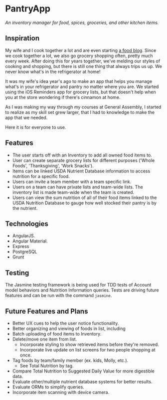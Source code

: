 # PantryApp
_An inventory manager for food, spices, groceries, and other kitchen items._

## Inspiration
My wife and I cook together a lot and are even starting [a food blog](http://twowoodenspoons.nyc).  Since we cook together a lot, we also go grocery shopping often, pretty much every week.  After doing this for years together, we've melding our styles of cooking and shopping, but there is still one thing that always trips us up.  We never know what's in the refrigerator at home!

It was my wife's idea year's ago to make an app that helps you manage what's in your refrigerator and pantry no matter where you are.  We started using the iOS Reminders app for grocery lists, but that doesn't help when you at the store wondering if there's cinnamon at home.

As I was making my way through my courses at General Assembly, I started to realize as my skill set grew larger, that I had to knowledge to make the app that we needed.

Here it is for everyone to use.

## Features
- The user starts off with an Inventory to add all owned food items to.
- User can create separate grocery lists for different purposes ('Whole Foods', 'Thanksgiving', 'Work Snacks').
- Items can be linked USDA Nutrient Database information to access nutrition for a specific food.
- Users can invite a team member with a team specific link.
- Users on a team can have private lists and team-wide lists. The inventory list is made team-wide when the team is created.
- Users can view the sum nutrition of all of their food items linked to the USDA Nutrition Database to gauge how well stocked their pantry is by the nutrient.


## Technologies
- AngularJS.
- Angular Material.
- Express
- PostgreSQL
- Grunt

## Testing
The Jasmine testing framework is being used for TDD tests of Account model behaviors and Nutrition Information queries.  Tests are driving future features and can be run with the command `jasmine`.

## Future Features and Plans
- Better UX cues to help the user notice functionality.
- Better organizing and viewing of foods in list, including
- Batch uploading of food items to Inventory.
- Delete/move one item from list.
    - Incorporate styling to show retrieved items before they're removed.
    - Incorporate live update on list screens for two people shopping at once.
- Tag foods by team/family member (ex. kids, Molly, etc.).
    - See Total Nutrition by tag.
- Compare Total Nutrition to Suggested Daily Value for more digestible data.
- Evaluate other/multiple nutrient database systems for better results.
- Evaluate ORMs to simplify queries.
- Incorporate item scanning with device camera.
